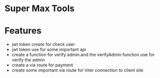 # Super Max Tools

# Features
* jwt token create for check user
* jwt token use for some important api
* create a function for verify admin.and the verifyAdmin function use for verify the admin
* create a via route for payment
* create some important via route for inter connection to client site